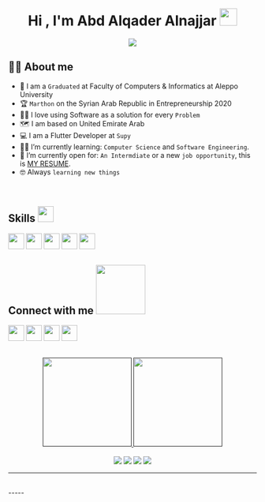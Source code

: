 <h1 align="center">Hi , I'm Abd Alqader Alnajjar <img src="https://media.giphy.com/media/hvRJCLFzcasrR4ia7z/giphy.gif" width="35"></h1>
<p align="center">
  <a href="https://github.com/DenverCoder1/readme-typing-svg"><img src="https://readme-typing-svg.herokuapp.com?lines=Informatic+Student;DS%20|%20Algorithms%20|%20OOP%20;6%20Kyu%20on%20Atcoder;Always%20learning%20new%20things&center=true&width=500&height=50"></a>
</p>

## :sassy_man:  About me
- :school: I am a `Graduated` at Faculty of Computers & Informatics at Aleppo University
- :trophy: `Marthon` on the Syrian Arab Republic in Entrepreneurship 2020
- :technologist: I love using Software as a solution for every `Problem`
- 🗺️ I am based on United Emirate Arab 
- :computer: I am a Flutter Developer at `Supy`
- :student: I’m currently learning: `Computer Science` and `Software Engineering`.
- :thinking: I’m currently open for: `An Intermdiate` or a new `job opportunity`, this is [MY RESUME](https://docs.google.com/document/d/1gdJISVOxsP4dG2OHxYNbQ_4M0NshrU22wSRWphbfEz8/edit?usp=sharing).
- :nerd_face: Always `learning new things`

<br>

<h2> Skills <img src = "https://media2.giphy.com/media/QssGEmpkyEOhBCb7e1/giphy.gif?cid=ecf05e47a0n3gi1bfqntqmob8g9aid1oyj2wr3ds3mg700bl&rid=giphy.gif" width = 32px> </h2>



<a > <img width ='32px' src ='https://raw.githubusercontent.com/rahulbanerjee26/githubAboutMeGenerator/main/icons/android.svg'> </a>
<a > <img width ='32px' src ='https://raw.githubusercontent.com/rahulbanerjee26/githubAboutMeGenerator/main/icons/flutter.svg'> </a>
<a > <img width ='32px' src ='https://raw.githubusercontent.com/rahulbanerjee26/githubAboutMeGenerator/main/icons/dart.svg'> </a>
<a > <img width ='32px' src ='https://raw.githubusercontent.com/rahulbanerjee26/githubAboutMeGenerator/main/icons/kotlin.svg'> </a>
<a > <img width ='32px' src ='https://raw.githubusercontent.com/rahulbanerjee26/githubAboutMeGenerator/main/icons/java.svg'> </a>




<h2> Connect with me <img src='https://raw.githubusercontent.com/ShahriarShafin/ShahriarShafin/main/Assets/handshake.gif' width="100px"> </h2>
<a href = 'https://www.linkedin.com/in/abd-alqader-alnajjar-b52740183/'> <img width = '32px' align= 'center' src="https://raw.githubusercontent.com/rahulbanerjee26/githubAboutMeGenerator/main/icons/linked-in-alt.svg"/></a> 
<a href = 'https://www.instagram.com/abdalqader.najjar.9/'> <img width = '32px' align= 'center' src="https://raw.githubusercontent.com/rahulbanerjee26/githubAboutMeGenerator/main/icons/instagram.svg"/></a> 
<a href = 'https://github.com/Abdalqader27/'> <img width = '32px' align= 'center' src="https://raw.githubusercontent.com/rahulbanerjee26/githubAboutMeGenerator/main/icons/github.svg"/></a>
<a href = 'https://www.facebook.com/abdalqader.najjar.9/'> <img width = '32px' align= 'center' src="https://raw.githubusercontent.com/rahulbanerjee26/githubAboutMeGenerator/main/icons/facebook.svg"/></a>
<br>
<br>
  <br>





<div align="center">
  <a href="">
  <img height="180em" src="https://github-readme-stats.vercel.app/api?username=Abdalqader27&show_icons=true&theme=light&include_all_commits=true&count_private=true"/>
  <img height="180em" src="https://github-readme-stats.vercel.app/api/top-langs/?username=Abdalqader27&layout=compact&langs_count=7&theme=light"/>
</div>
<br>
<div align ="center"> 
  <a href="" target="_blank"><img src="https://img.shields.io/badge/-Instagram-%23333?style=for-the-badge&logo=instagram&logoColor=white" target="_blank"></a>
 <a href="https://www.facebook.com/abdalqader.najjar.9/" target="_blank"><img src="https://img.shields.io/badge/Facebook-%23333?style=for-the-badge&logo=facebook&logoColor=white" target="_blank"></a> 
  <a href = "mailto:abdalqader27.najjar@gmail.com"><img src="https://img.shields.io/badge/-Gmail-%23333?style=for-the-badge&logo=gmail&logoColor=white" target="_blank"></a>
  <a href="" target="_blank"><img src="https://img.shields.io/badge/-LinkedIn-%23333?style=for-the-badge&logo=linkedin&logoColor=white" target="_blank"></a> 
</div>

-----



<br/>
-----
